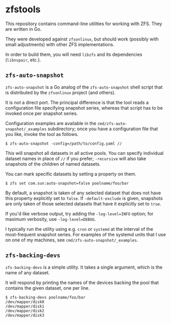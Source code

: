 # zfstools

This repository contains command-line utilities for working with ZFS.  They are written in Go.

They were developed against `zfsonlinux`, but should work (possibly with small adjustments) with other ZFS
implementations.

In order to build them, you will need `libzfs` and its dependencies (`libnvpair`, etc.).

## `zfs-auto-snapshot`

`zfs-auto-snapshot` is a Go analog of the `zfs-auto-snapshot` shell script that is distributed by the `zfsonlinux` project
(and others).

It is *not* a direct port.  The principal difference is that the tool reads a configuration file specifying snapshot
series, whereas that script has to be invoked once per snapshot series.

Configuration examples are available in the `cmd/zfs-auto-snapshot/_examples` subdirectory; once you have a
configuration file that you like, invoke the tool as follows.

    $ zfs-auto-snapshot -config=/path/to/config.yaml //

This will snapshot all datasets in all active pools.  You can specify individual dataset names in place of `//` if you
prefer; `-recursive` will also take snapshots of the children of named datasets.

You can mark specific datasets by setting a property on them.

    $ zfs set com.sun:auto-snapshot=false poolname/foo/bar

By default, a snapshot is taken of any selected dataset that does not have this property explicitly set to `false`.  If
`-default-exclude` is given, snapshots are only taken of those selected datasets that have it explicitly set to `true`.

If you'd like verbose output, try adding the `-log-level=INFO` option; for maximum verbosity, use `-log-level=DEBUG`.

I typically run the utility using e.g. `cron` or `systemd` at the interval of the most-frequent snapshot series.  For
examples of the systemd units that I use on one of my machines, see `cmd/zfs-auto-snapshot/_examples`.

## `zfs-backing-devs`

`zfs-backing-devs` is a simple utility.  It takes a single argument, which is the name of any dataset.

It will respond by printing the names of the devices backing the pool that contains the given dataset, one per line.

    $ zfs-backing-devs poolname/foo/bar
    /dev/mapper/disk0
    /dev/mapper/disk1
    /dev/mapper/disk2
    /dev/mapper/disk3
